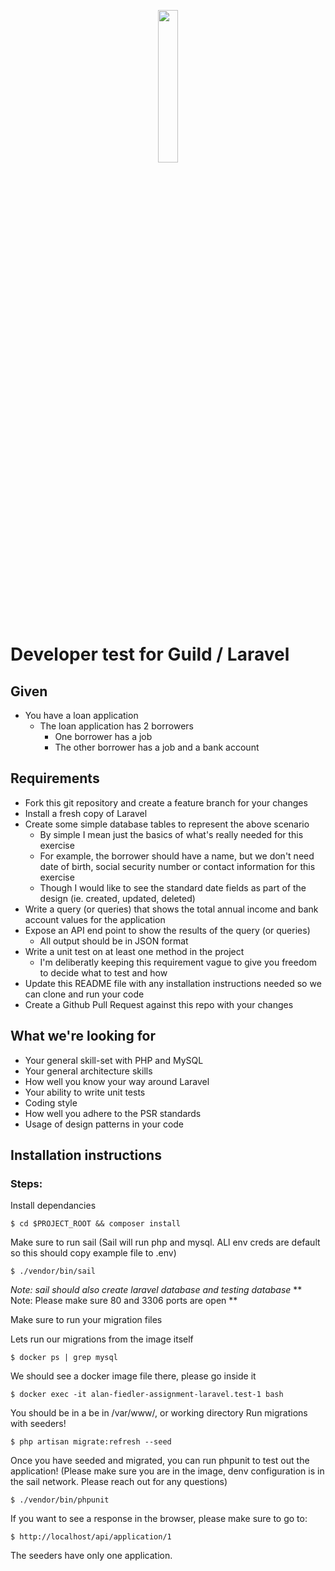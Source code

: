 <p align="center"><a href="https://www.guildmortgage.com/" target="_blank"><img src="https://www.guildmortgage.com/wp-content/uploads/2016/11/Guild_Logo_RGB_Full.png" width="25%"></a></p>

# Developer test for Guild / Laravel

## Given

- You have a loan application
  - The loan application has 2 borrowers
    - One borrower has a job
    - The other borrower has a job and a bank account

## Requirements

- Fork this git repository and create a feature branch for your changes
- Install a fresh copy of Laravel
- Create some simple database tables to represent the above scenario
  - By simple I mean just the basics of what's really needed for this exercise
  - For example, the borrower should have a name, but we don't need date of birth, social security number or contact information for this exercise
  - Though I would like to see the standard date fields as part of the design (ie. created, updated, deleted)
- Write a query (or queries) that shows the total annual income and bank account values for the application
- Expose an API end point to show the results of the query (or queries)
  - All output should be in JSON format
- Write a unit test on at least one method in the project
  - I'm deliberatly keeping this requirement vague to give you freedom to decide what to test and how
- Update this README file with any installation instructions needed so we can clone and run your code
- Create a Github Pull Request against this repo with your changes

## What we're looking for

- Your general skill-set with PHP and MySQL
- Your general architecture skills
- How well you know your way around Laravel
- Your ability to write unit tests
- Coding style
- How well you adhere to the PSR standards
- Usage of design patterns in your code

## Installation instructions


### Steps:
    
Install dependancies

    $ cd $PROJECT_ROOT && composer install
    
Make sure to run sail
(Sail will run php and mysql. ALl env creds are default so this should copy
example file to .env)

    
    $ ./vendor/bin/sail

*Note: sail should also create laravel database and testing database*
** Note: Please make sure 80 and 3306 ports are open **

Make sure to run your migration files

Lets run our migrations from the image itself

    $ docker ps | grep mysql

We should see a docker image file there, please go inside it

    $ docker exec -it alan-fiedler-assignment-laravel.test-1 bash

You should be in a be in /var/www/, or working directory
Run migrations with seeders!
    
    $ php artisan migrate:refresh --seed
    
Once you have seeded and migrated, you can run phpunit to test out the application!
(Please make sure you are in the image, denv configuration is in the sail network. 
Please reach out for any questions)
    
    $ ./vendor/bin/phpunit

If you want to see a response in the browser, please make sure to go to:

    $ http://localhost/api/application/1

The seeders have only one application.





